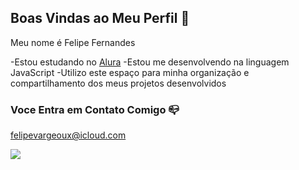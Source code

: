 ## Boas Vindas ao Meu Perfil 💙

Meu nome é Felipe Fernandes 

-Estou estudando no [Alura](https://alura.com.br)
-Estou me desenvolvendo na linguagem JavaScript
-Utilizo este espaço para minha organização e compartilhamento dos meus projetos desenvolvidos

### Voce Entra em Contato Comigo 📪

felipevargeoux@icloud.com

![](https://media1.tenor.com/m/QcwLt1k3BMIAAAAd/ross-geller.gif)
